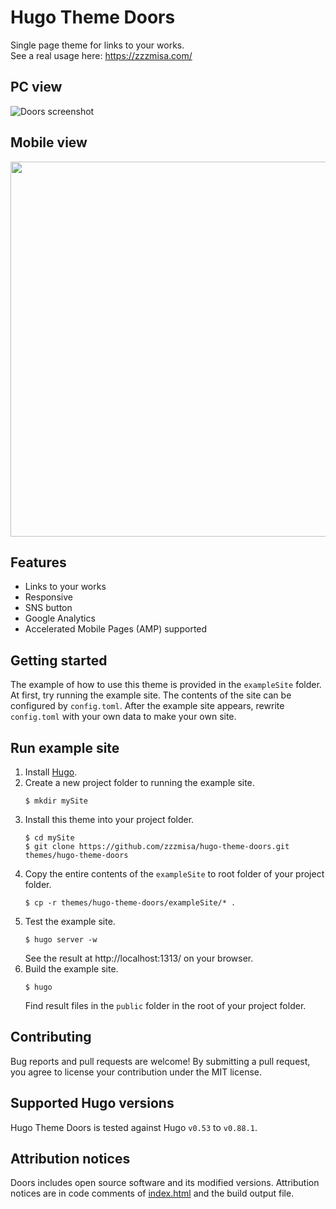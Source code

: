 # Hugo Theme Doors

Single page theme for links to your works.  
See a real usage here: https://zzzmisa.com/

## PC view

![Doors screenshot](https://github.com/zzzmisa/hugo-theme-doors/blob/master/images/screenshot.png?raw=true)

## Mobile view

<img src="https://github.com/zzzmisa/hugo-theme-doors/blob/master/images/screenshot_mb.png?raw=true" height="600">

## Features

- Links to your works
- Responsive
- SNS button
- Google Analytics
- Accelerated Mobile Pages (AMP) supported

## Getting started

The example of how to use this theme is provided in the `exampleSite` folder. At first, try running the example site. The contents of the site can be configured by `config.toml`. After the example site appears, rewrite `config.toml` with your own data to make your own site.

## Run example site

1. Install [Hugo](https://gohugo.io/).
2. Create a new project folder to running the example site.
   ```
   $ mkdir mySite
   ```
3. Install this theme into your project folder.
   ```
   $ cd mySite
   $ git clone https://github.com/zzzmisa/hugo-theme-doors.git themes/hugo-theme-doors
   ```
4. Copy the entire contents of the `exampleSite` to root folder of your project folder.
   ```
   $ cp -r themes/hugo-theme-doors/exampleSite/* .
   ```
5. Test the example site.
   ```
   $ hugo server -w
   ```
   See the result at http://localhost:1313/ on your browser.
6. Build the example site.
   ```
   $ hugo
   ```
   Find result files in the `public` folder in the root of your project folder.

## Contributing

Bug reports and pull requests are welcome! By submitting a pull request, you agree to license your contribution under the MIT license.

## Supported Hugo versions

Hugo Theme Doors is tested against Hugo `v0.53` to `v0.88.1`.

## Attribution notices

Doors includes open source software and its modified versions. Attribution notices are in code comments of [index.html](https://github.com/zzzmisa/hugo-theme-doors/blob/master/layouts/index.html) and the build output file.
